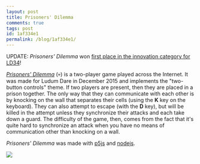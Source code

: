 ```yaml
---
layout: post
title: Prisoners' Dilemma
comments: true
tags: post
id: 1af334e1
permalink: /blog/1af334e1/
---
```


UPDATE: _Prisoners' Dilemma_ won [first place in the innovation category for LD34](http://ludumdare.com/compo/ludum-dare-34/?action=preview&uid=65569)!

[_Prisoners' Dilemma_](#) (💀) is a two-player game played across the Internet. It was made for Ludum Dare in December 2015 and implements the "two-button controls" theme. If two players are present, then they are placed in a prison together. The only way that they can communicate with each other is by knocking on the wall that separates their cells (using the **K** key on the keyboard). They can also attempt to escape (with the **D** key), but will be killed in the attempt unless they synchronize their attacks and each take down a guard. The difficulty of the game, then, comes from the fact that it's quite hard to synchronize an attack when you have no means of communication other than knocking on a wall.

_Prisoners' Dilemma_ was made with [p5js](http://p5js.org/) and [nodejs](https://nodejs.org/en/).

<img src="/res/media/prisoners-dilemma.png" class="img-responsive center-block">
